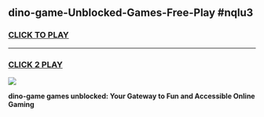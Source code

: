
## dino-game-Unblocked-Games-Free-Play #nqlu3
<h3>
<a href="https://us.freeplayer.one?title=dino-game&ref=9M">CLICK TO PLAY</a></h3>
<hr>

<h3>
<a href="https://us.freeplayer.one?title=dino-game&ref=9M">CLICK 2 PLAY</a>
  
</h3>

<a href="https://us.freeplayer.one?title=dino-game&ref=9M"><img src="https://clearcache.store/games.png"></a>


**dino-game games unblocked: Your Gateway to Fun and Accessible Online Gaming**
